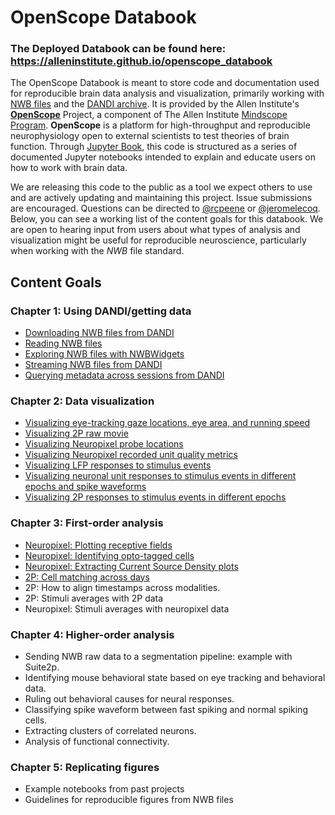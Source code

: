 # OpenScope Databook

### **The Deployed Databook can be found here: https://alleninstitute.github.io/openscope_databook**

The OpenScope Databook is meant to store code and documentation used for reproducible brain data analysis and visualization, primarily working with [NWB files](https://www.nwb.org/how-to-use/) and the [DANDI archive](https://dandiarchive.org/). It is provided by the Allen Institute's **[OpenScope](https://alleninstitute.org/what-we-do/brain-science/research/mindscope-program/openscope/)** Project, a component of The Allen Institute [Mindscope Program](https://alleninstitute.org/what-we-do/brain-science/research/mindscope-program/). **OpenScope** is a platform for high-throughput and reproducible neurophysiology open to external scientists to test theories of brain function. Through [Jupyter Book](https://jupyterbook.org/), this code is structured as a series of documented Jupyter notebooks intended to explain and educate users on how to work with brain data.

We are releasing this code to the public as a tool we expect others to use and are actively updating and maintaining this project. Issue submissions are encouraged. Questions can be directed to [@rcpeene](https://github.com/rcpeene) or [@jeromelecoq](https://github.com/jeromelecoq). Below, you can see a working list of the content goals for this databook. We are open to hearing input from users about what types of analysis and visualization might be useful for reproducible neuroscience, particularly when working with the *NWB* file standard.

## Content Goals

### Chapter 1: Using DANDI/getting data
- [Downloading NWB files from DANDI](https://github.com/AllenInstitute/openscope_databook/blob/main/docs/basics/download_nwb.ipynb)
- [Reading NWB files](https://github.com/AllenInstitute/openscope_databook/blob/main/docs/basics/read_nwb.ipynb)
- [Exploring NWB files with NWBWidgets](https://github.com/AllenInstitute/openscope_databook/blob/main/docs/basics/use_nwbwidgets.ipynb)
- [Streaming NWB files from DANDI](https://github.com/AllenInstitute/openscope_databook/blob/main/docs/basics/stream_nwb.ipynb)
- [Querying metadata across sessions from DANDI](https://github.com/AllenInstitute/openscope_databook/blob/main/docs/basics/get_dandiset_metadata.ipynb)

### Chapter 2: Data visualization
- [Visualizing eye-tracking gaze locations, eye area, and running speed](https://github.com/AllenInstitute/openscope_databook/blob/main/docs/visualization/visualize_eye_tracking.ipynb)
- [Visualizing 2P raw movie](https://github.com/AllenInstitute/openscope_databook/blob/main/docs/visualization/visualize_2p_raw.ipynb)
- [Visualizing Neuropixel probe locations](https://github.com/AllenInstitute/openscope_databook/blob/main/docs/visualization/visualize_neuropixel_probes.ipynb)
- [Visualizing Neuropixel recorded unit quality metrics](https://github.com/AllenInstitute/openscope_databook/blob/main/docs/visualization/visualize_unit_metrics.ipynb)
- [Visualizing LFP responses to stimulus events](https://github.com/AllenInstitute/openscope_databook/blob/main/docs/visualization/visualize_lfp_responses.ipynb)
- [Visualizing neuronal unit responses to stimulus events in different epochs and spike waveforms](https://github.com/AllenInstitute/openscope_databook/blob/main/docs/visualization/visualize_unit_responses.ipynb)
- [Visualizing 2P responses to stimulus events in different epochs](https://github.com/AllenInstitute/openscope_databook/blob/main/docs/visualization/visualize_2p_responses.ipynb)

### Chapter 3: First-order analysis
- [Neuropixel: Plotting receptive fields](https://github.com/AllenInstitute/openscope_databook/blob/main/docs/first-order/receptive_fields.ipynb)
- [Neuropixel: Identifying opto-tagged cells](https://github.com/AllenInstitute/openscope_databook/blob/main/docs/first-order/optotagging.ipynb)
- [Neuropixel: Extracting Current Source Density plots](https://github.com/AllenInstitute/openscope_databook/blob/main/docs/first-order/current_source_density.ipynb)
- [2P: Cell matching across days](https://github.com/AllenInstitute/openscope_databook/blob/main/docs/first-order/cell_matching.ipynb)
- 2P: How to align timestamps across modalities.
- 2P: Stimuli averages with 2P data
- Neuropixel: Stimuli averages with neuropixel data

### Chapter 4: Higher-order analysis
- Sending NWB raw data to a segmentation pipeline: example with Suite2p.
- Identifying mouse behavioral state based on eye tracking and behavioral data.
- Ruling out behavioral causes for neural responses.
- Classifying spike waveform between fast spiking and normal spiking cells.
- Extracting clusters of correlated neurons.
- Analysis of functional connectivity.

### Chapter 5: Replicating figures
- Example notebooks from past projects
- Guidelines for reproducible figures from NWB files
